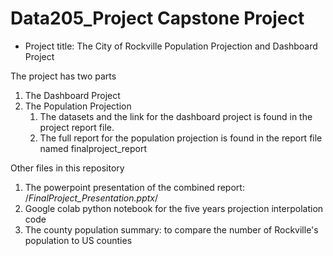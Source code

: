 # Data205_Project Capstone Project

* Project title: The City of Rockville Population Projection and Dashboard Project
  
The project has two parts
1. The Dashboard Project
2. The Population Projection
   1. The datasets and the link for the dashboard project is found in the project report file.
   2. The full report for the population projection is found in the report file named finalproject_report

Other files in this repository
1. The powerpoint presentation of the combined report: /*FinalProject_Presentation.pptx*/
3. Google colab python notebook for the five years projection interpolation code
4. The county population summary: to compare the number of Rockville's population to US counties
